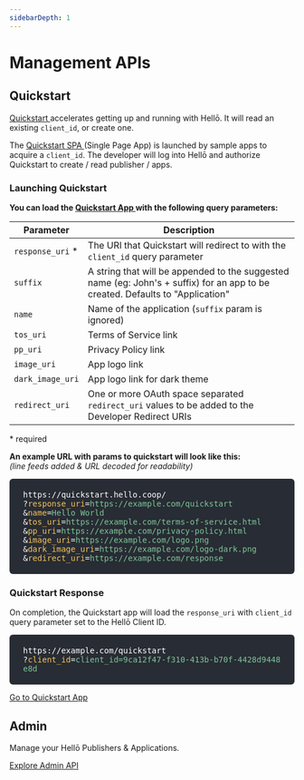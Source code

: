 ```yaml
---
sidebarDepth: 1
---
```


# Management APIs

## Quickstart

[Quickstart ](https://quickstart.hello.coop) accelerates getting up and running with Hellō. It will read an existing `client_id`, or create one.

The [Quickstart SPA ](https://quickstart.hello.coop) (Single Page App) is launched by sample apps to acquire a `client_id`. The developer will log into Hellō and authorize Quickstart to create / read publisher / apps.

### Launching Quickstart 

**You can load the [Quickstart App ](https://quickstart.hello.coop/) with the following query parameters:**

|Parameter|Description|
|---|---|
|`response_uri` *|The URI that Quickstart will redirect to with the `client_id` query parameter|
|`suffix`|A string that will be appended to the suggested name (eg: John's + suffix) for an app to be created. Defaults to "Application"|
|`name`|Name of the application (`suffix` param is ignored)|
|`tos_uri`|Terms of Service link|
|`pp_uri`|Privacy Policy link|
|`image_uri`|App logo link|
|`dark_image_uri`|App logo link for dark theme|
|`redirect_uri`|One or more OAuth space separated `redirect_uri` values to be added to the Developer Redirect URIs|

\* required

**An example URL with params to quickstart will look like this:**<br/>
*(line feeds added & URL decoded for readability)*

<p style="background: #282c34; color: white; word-break: break-all; border-radius: 6px; padding:  1.25rem 1.5rem; font-weight: 500; font-family: Consolas, Monaco, 'Andale Mono', 'Ubuntu Mono', monospace;">
  https://quickstart.hello.coop/<br>
  ?<span style="color: #f8c555">response_uri</span>=<span style="color: #7ec699;">https://example.com/quickstart</span><br>
  &<span style="color: #f8c555;">name</span>=<span style="color: #7ec699;">Hello World</span><br>
  &<span style="color: #f8c555;">tos_uri</span>=<span style="color: #7ec699;">https://example.com/terms-of-service.html</span><br>
  &<span style="color: #f8c555;">pp_uri</span>=<span style="color: #7ec699;">https://example.com/privacy-policy.html</span><br>
  &<span style="color: #f8c555;">image_uri</span>=<span style="color: #7ec699;">https://example.com/logo.png</span><br>
  &<span style="color: #f8c555;">dark_image_uri</span>=<span style="color: #7ec699;">https://example.com/logo-dark.png</span><br>
  &<span style="color: #f8c555;">redirect_uri</span>=<span style="color: #7ec699;">https://example.com/response</span>
</p>

### Quickstart Response

On completion, the Quickstart app will load the `response_uri` with `client_id` query parameter set to the Hellō Client ID. 

<p style="background: #282c34; color: white; word-break: break-all; border-radius: 6px; padding:  1.25rem 1.5rem; font-weight: 500; font-family: Consolas, Monaco, 'Andale Mono', 'Ubuntu Mono', monospace;">
  https://example.com/quickstart<br>
  ?<span style="color: #f8c555">client_id</span>=<span style="color: #7ec699;">client_id=9ca12f47-f310-413b-b70f-4428d9448e8d</span>
</p>

[Go to Quickstart App ](https://quickstart.hello.coop/)

## Admin

Manage your Hellō Publishers & Applications.

[Explore Admin API ](https://example.com/)